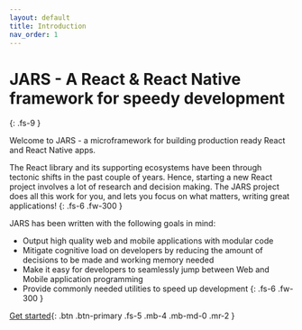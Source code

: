 ```yaml
---
layout: default
title: Introduction
nav_order: 1
---
```


# JARS - A React & React Native framework for speedy development
{: .fs-9 }

Welcome to JARS - a microframework for building production ready React and React Native apps.

The React library and its supporting ecosystems have been through tectonic shifts in the past couple of years. Hence, starting a new React project involves a lot of research and decision making. The JARS project does all this work for you, and lets you focus on what matters, writing great applications!
{: .fs-6 .fw-300 }


JARS has been written with the following goals in mind:
- Output high quality web and mobile applications with modular code
- Mitigate cognitive load on developers by reducing the amount of decisions to be made and working memory needed
- Make it easy for developers to seamlessly jump between Web and Mobile application programming
- Provide commonly needed utilities to speed up development
{: .fs-6 .fw-300 }

[Get started](#getting_started){: .btn .btn-primary .fs-5 .mb-4 .mb-md-0 .mr-2 }